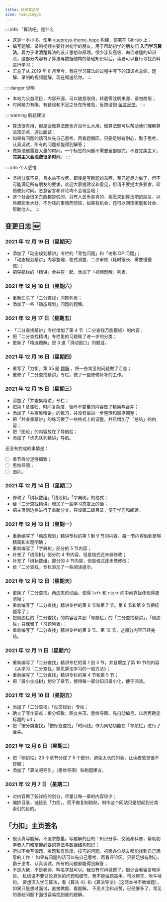 ```yaml
---
title: 快来算法吧
icon: huanyingye
---
```


::: info 「算法吧」是什么
+ 这是一本小书，使用 [vuepress-theme-hope](https://vuepress-theme-hope.gitee.io/zh/) 构建，部署在 GitHub 上；
+ 编写题解、录制视频主要针对初学的朋友，用于帮助初学的朋友们 **入门学习算法**。着力于讲清楚算法的设计思想和原理。很少涉及高级、晦涩难懂的知识点，这部分内容有了算法与数据结构的基础知识以后，读者可以自行寻找资料进行学习；
+ 汇总了从 2019 年 6 月至今，我在学习算法的过程中写下的知识点总结、题解、录制的视频题解，现在赠送给你。
:::

::: danger 说明
+ 本站为公益项目，内容开源，可以随意取用，转载需注明来源，请勿商用；
+ 时间精力有限，有错误和不足之处在所难免，反馈请到 [留言反馈](https://suanfa8.com/suanfa8/bulletin-board/)。
::: 

::: warning 刷题建议
+ 算法很有用，但是会做算法题也许没什么大用，做算法题可以帮助我们理解算法知识点，通过面试；
+ 如果有问题的话可以先自己思考、再看题解区。只要足够有耐心、勤于思考、认真调试，所有的问题都能得到解答；
+ 做算法题需要大量的时间，一个标签的问题不需要全部做完，不要完美主义，**完美主义会浪费很多时间**。
:::

::: info 个人感悟
+ 坚持分享不易，且本站不收费，即使是写刷题的东西，我已近尽力做了，但不可能满足所有朋友的要求，欢迎大家提建议和意见，但请不要提太多要求，珍惜彼此时间。恶意留言和评论均不会理会哦；
+ 这个社会很多东西都是假的，只有人民币是真的，祝愿来到算法吧的朋友，以后都能发大财，不为钱的事情而烦恼，如果有机会，还可以回馈家庭和社会、帮助他人。
:::

## 变更日志 :new:

### 2021 年 12 月 19 日（星期天）

+ 添加了「动态规划精讲」专栏的「背包问题」和「树形 DP 问题」；
+ 「动态规划精讲」内容整理、格式调整、二次审核（耗时很长、需要慢慢做）；
+ 把导航栏的「精讲」合并在一起，添加了「视频题解」列表。

### 2021 年 12 月 18 日（星期六）

+ 重新汇总了「二分查找」习题列表；
+ 添加了一些「动态规划」问题的题解。

### 2021 年 12 月 17 日（星期五）

+ 「二分查找精讲」专栏增加了第 4 节（二分查找万能模板）的内容；
+ 把「二分查找精讲」专栏里的习题做了进一步的分类；
+ 更新了「精选题解」里 3 道「滑动窗口」的题目。


### 2021 年 12 月 16 日（星期四）

+ 重写了「力扣」第 35 题 [题解](https://leetcode-cn.com/problems/search-insert-position/solution/te-bie-hao-yong-de-er-fen-cha-fa-fa-mo-ban-python-/) ，把一些常见的问题做了汇总；
+ 重修了「二分查找精讲」专栏，做了一些修修补补的工作。


### 2021 年 12 月 15 日（星期三）

+ 添加了「并查集精讲」专栏；
+ 把第 1 章递归、时间复杂度、循环不变量的内容做了精简与合并；
+ 添加了「并查集精讲」的练习，并没有做进一步整理和顺序调整；
+ 把「并查集精讲」的练习做了一些格式上的调整，并且增加了「总结」的内容；
+ 把「图论」的内容放在了导航栏；
+ 添加了「优先队列精讲」导航。

还没有完成的事情是：

- [ ] 章节拆分足够细致；
- [ ] 思维导图；
- [ ] 图片。

### 2021 年 12 月 14 日（星期二）

+ 修改了「树状数组」「线段树」「字典树」的格式；
+ 给「二分查找精讲」增加了一些学习态度上的话；
+ 把主页侧边栏进行了重新分类，只设置二级目录，便于学习和阅读。

### 2021 年 12 月 13 日（星期一）

+ 重新编写了「动态规划」精讲专栏的第 1 到 9 节的内容，每一节内容做到足够精简和主题明确；
+ 重新编写了「字典树」部分的 5 节内容；
+ 补充了「线段树」部分的 4 节内容，但是格式还未做修改；
+ 补充了「树状数组」部分的 4 节内容，但是格式还未做修改；
+ 给「二分查找」专栏添加了一些阅读提示。

### 2021 年 12 月 12 日（星期天）

+ 更换了「二分查找」两边夹的动画，使得 `left` 和 `right` 向中间靠拢体现得更清晰；
+ 重新编写了「二分查找」精讲专栏的第 6 节和第 7 节。第 8 节和第 9 节把标题写了；
+ 把侧边栏的「二分查找」的内容合并到「导航栏」的「二分查找精讲」，「侧边栏」只保留了「习题列表」；
+ 重新编写了「二分查找」精讲专栏的第 9 节、第 10 节，这部分内容已经完结。

### 2021 年 12 月 11 日（星期六）

+ 重新编写了「二分查找」精讲专栏的第 1 到 3 节，并且增加了第 10 节的内容《从学习「二分查找」窥见算法学习的一般方法》；
+ 重新编写了「二分查找」精讲专栏的第 4 节和第 5 节；
+ 把「最小生成树」划分了章节，使得每一部分知识最小化，便于阅读。

### 2021 年 12 月 10 日（星期五）

+ 添加了「二分查找」「动态规划」专栏；
+ 确立了写作要点：拆分细致、图文并茂、思维导图、先自动编号、以后再确定标题的 url；
+ 把「按分类查找」「按标签查找」「时间线」作为网站功能在「导航栏」进行了合并。

### 2021 年 12 月 8 日（星期三）

+ 把「侧边栏」23 个章节分成了 5 个部分，避免太长的列表，让读者感觉很不舒服；
+ 添加了「算法吧导引」（思维导图）和刷题建议。

### 2021 年 12 月 7 日（星期二）

+ 对内容做了较详细的划分，尽量让每一章的内容较少；
+ 编排目录，链接到「力扣」，而不做复制粘贴，制作这个网站只是想起到分类索引的目的。

## 「力扣」主页签名

+ 很认真写题解，不追求数量。写题解的目的：知识分享、交流和科普，帮助初学者入门和掌握必要的算法与数据结构知识；
+ 所以不会写偏题、难题和有难度、技巧的问题。祝愿各位朋友都能找到自己满意的工作！
如果有问题的话可以先自己思考、再看评论区。只要足够有耐心、勤于思考、认真调试，所有的问题都能得到解答；
+ 不是大佬，不是老师，叫名字就可以。我没有时间做题了，很少会看留言和评论。
私信请不要讨论具体的问题和细节，我不是做题高手。可以聊天、吹牛啥的。
要想深入学习算法，看《算法 4》和《算法导论》（这两本书不教做题），如果只是想过面试，直接做题、看题解。
不用关注和点赞，已经够多了，常见的基础问题下面很容易找到我的题解。

